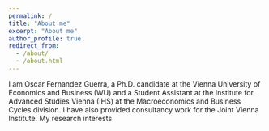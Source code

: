```yaml
---
permalink: /
title: "About me" 
excerpt: "About me"
author_profile: true
redirect_from: 
  - /about/
  - /about.html
---
```


I am Oscar Fernandez Guerra, a Ph.D. candidate at the Vienna University of Economics and Business (WU) and a Student Assistant at the Institute for Advanced Studies Vienna (IHS) at the Macroeconomics and Business Cycles division. I have also provided consultancy work for the Joint Vienna Institute. My research interests 